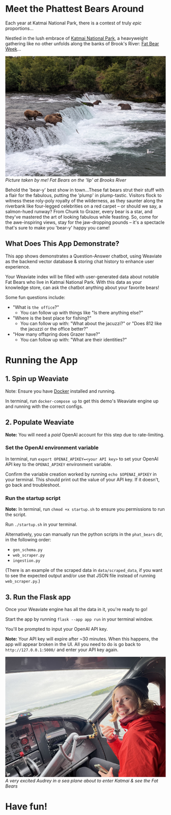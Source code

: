 # Meet the Phattest Bears Around
Each year at Katmai National Park, there is a contest of truly _epic_ proportions...


Nestled in the lush embrace of [Katmai National Park](https://www.nps.gov/katm/index.htm), a heavyweight gathering 
like no other unfolds along the banks 
of Brook's River: [Fat Bear Week](https://explore.org/fat-bear-week)...

![Bears on the lip of Brooks River](static/images/lip.jpeg)
*Picture taken by me! Fat Bears on the 'lip' at Brooks River*


Behold the 'bear-y' best show in town...These fat bears strut their stuff with a flair for the fabulous, putting the 
'plump' in 
plump-tastic. Visitors flock to witness these roly-poly royalty of the wilderness, as they saunter along the 
riverbank like four-legged celebrities on a red carpet – or should we say, a salmon-hued runway? From Chunk to 
Grazer, every bear is a star, and they've mastered the art of looking fabulous while feasting. So, come for the 
awe-inspiring views, stay for the jaw-dropping pounds – it's a spectacle that's sure to make you 'bear-y' happy you 
came!

## What Does This App Demonstrate?

This app shows demonstrates a Question-Answer chatbot, using Weaviate as the backend vector database & storing chat 
history to enhance user experience.

Your Weaviate index will be filled with user-generated data about notable Fat Bears who live in Katmai National Park. 
With this data as your knowledge store, can ask the chatbot anything about your favorite bears!

Some fun questions include: 
- "What is `the office`?"
  - You can follow up with things like "Is there anything else?"
- "Where is the best place for fishing?"
  - You can follow up with: "What about the jacuzzi?" or "Does 812 like the jacuzzi or the office better?"
- "How many offspring does Grazer have?"
  - You can follow up with: "What are their identities?"

  

# Running the App

## 1. Spin up Weaviate
Note: Ensure you have [Docker](https://docs.docker.com/engine/install/) installed and running. 

In terminal, run `docker-compose up` to get this demo's Weaviate engine up and running with the correct configs.

## 2. Populate Weaviate
**Note:** You will need a _paid_ OpenAI account for this step due to rate-limiting.

### Set the OpenAI environment variable

In terminal, run `export OPENAI_APIKEY=<your API key>` to set your OpenAI API key to the `OPENAI_APIKEY` environment 
variable.

Confirm the variable creation worked by running `echo $OPENAI_APIKEY` in your terminal. This should print out the 
value of your API key. If it doesn't, go back and troubleshoot. 

### Run the startup script
**Note:**  In terminal, run `chmod +x startup.sh` to ensure you permissions to run the script.

Run `./startup.sh` in your terminal. 

Alternatively, you can manually run the python scripts in the `phat_bears` dir,
in the 
following order:
- `gen_schema.py`
- `web_scraper.py`
- `ingestion.py`
  
(There is an example of the scraped data in `data/scraped_data`, if you want to see the expected output and/or use 
  that JSON file instead of running `web_scraper.py`.)


## 3. Run the Flask app
Once your Weaviate engine has all the data in it, you're ready to go! 

Start the app by running `flask --app app run` in your terminal window.

You'll be prompted to input your OpenAI API key. 

**Note:** Your API key will expire after ~30 minutes. When this happens, the app will 
appear broken in the UI. All you need to do is go back to `http://127.0.0.1:5000/` and enter your API key again. 


![Audrey in a sea plane about to enter Katmai](static/images/audrey.jpeg)
*A very excited Audrey in a sea plane about to enter Katmai & see the Fat Bears*

# Have fun!

